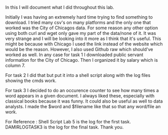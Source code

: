 In this I will document what I did throughout this lab. 

Initially I was having an extremely hard time trying to find something to download. I tried many csv's on many platforms and the only one that worked was the City of Chicagos data.
For some reason any other option using both curl and wget only gave my part of the data/none of it. It was very strange and I will be looking into it more as I think that it's useful.
This might be because with Chicago I used the link instead of the website which would be the reason. However, I also used Github raw which should've worked as well. 
In any case for task 1 I downloaded public servant information for the City of Chicago. Then I organized it by salary which is column 7. 

For task 2 I did that but put it into a shell script along with the log files showing the cmds work. 

For task 3 I decided to do an occurence counter to see how many times a word appears in a given document. I always liked these, especially with classical books because it was funny. 
It could also be useful as well to data analysts. I made the $word and $filename like that so that any word/file an work. 

For Reference :
                  Shell Script Lab 5 is the log for the first task.
                  DAMIRLOGTASK3 is the log for the final task. 
                  Thank you. 
